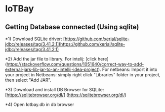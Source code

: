 # IoTBay

## Getting Database connected (Using sqlite)
*1)
Download SQLite driver: [https://github.com/xerial/sqlite-jdbc/releases/tag/3.41.2.1](https://github.com/xerial/sqlite-jdbc/releases/tag/3.41.2.1)

*2)
Add the jar file to library. For intelij: [click here] (https://stackoverflow.com/questions/1051640/correct-way-to-add-external-jars-lib-jar-to-an-intellij-idea-project).
For netbeans: Import it into your project in Netbeans: simply right click "Libraries" folder in your project, then select "Add JAR".

*3)
Download and install DB Browser for SQLite: [https://sqlitebrowser.org/dl/] (https://sqlitebrowser.org/dl/)

*4)
Open Iotbay.db in db browser
